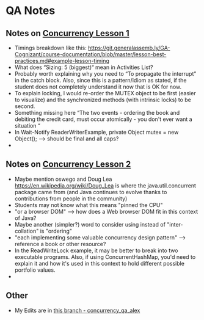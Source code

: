 # QA Notes

## Notes on [Concurrency Lesson 1](concurrency1.md)

- Timings breakdown like this: https://git.generalassemb.ly/GA-Cognizant/course-documentation/blob/master/lesson-best-practices.md#example-lesson-timing
- What does “Sizing: 5 (biggest)“ mean in Activities List?
- Probably worth explaining why you need to “To propagate the interrupt” in the catch block. Also, since this is a pattern/idiom as stated, if the student does not completely understand it now that is OK for now.
- To explain locking, I would re-order the MUTEX object to be first (easier to visualize) and the synchronized methods (with intrinsic locks) to be second.
- Something missing here “The two events - ordering the book and debiting the credit card, must occur atomically - you don't ever want a situation “
- In Wait-Notify ReaderWriterExample, private Object mutex = new Object(); —> should be final and all caps?
- 

## Notes on [Concurrency Lesson 2](concurrency2.md)

- Maybe mention oswego and Doug Lea https://en.wikipedia.org/wiki/Doug_Lea is where the java.util.concurrent package came from (and Java continues to evolve thanks to contributions from people in the community)
- Students may not know what this means "pinned the CPU"
- "or a browser DOM" --> how does a Web browser DOM fit in this context of Java?
- Maybe another (simpler?) word to consider using instead of "inter-collation" is "ordering"
- "each implementing some valuable concurrency design pattern" --> reference a book or other resource?
- In the ReadWriteLock example, it may be better to break into two executable programs. Also, if using ConcurrentHashMap, you'd need to explain it and how it's used in this context to hold different possible portfolio values.
- 



## Other
- My Edits are in [this branch - concurrency_qa_alex](https://git.generalassemb.ly/GA-Cognizant/foundational-java/blob/concurrency_qa_alex)

